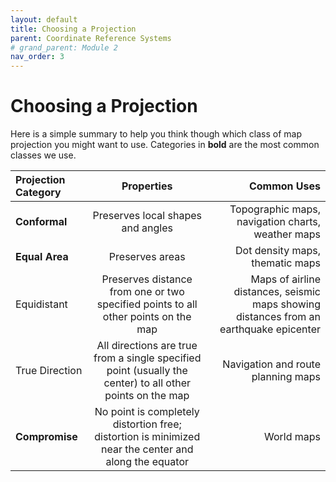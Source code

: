 ```yaml
---
layout: default
title: Choosing a Projection
parent: Coordinate Reference Systems
# grand_parent: Module 2
nav_order: 3
---
```



# Choosing a Projection

Here is a simple summary to help you think though which class of map projection you might want to use.  Categories in **bold** are the most common classes we use.

| Projection Category | Properties | Common Uses |
| :------------- | :-------------: | -------------: |
| **Conformal** | Preserves local shapes and angles | Topographic maps, navigation charts, weather maps |
| **Equal Area** | Preserves areas | Dot density maps, thematic maps |
| Equidistant| Preserves distance from one or two specified points to all other points on the map | Maps of airline distances, seismic maps showing distances from an earthquake epicenter |
| True Direction | All directions are true from a single specified point (usually the center) to all other points on the map | Navigation and route planning maps |
| **Compromise** | No point is completely distortion free; distortion is minimized near the center and along the equator | World maps |


